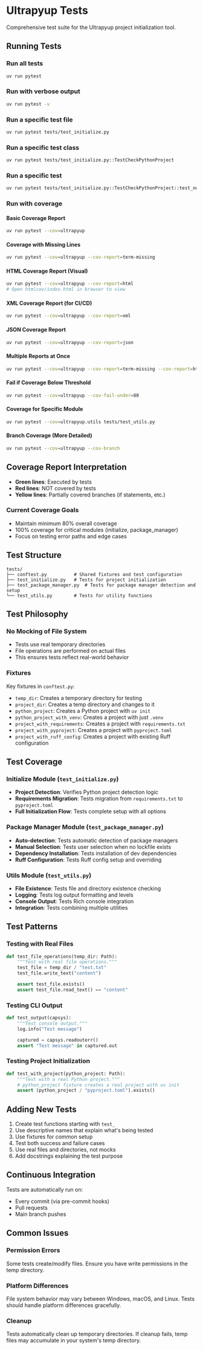 # Ultrapyup Tests

Comprehensive test suite for the Ultrapyup project initialization tool.

## Running Tests

### Run all tests
```bash
uv run pytest
```

### Run with verbose output
```bash
uv run pytest -v
```

### Run a specific test file
```bash
uv run pytest tests/test_initialize.py
```

### Run a specific test class
```bash
uv run pytest tests/test_initialize.py::TestCheckPythonProject
```

### Run a specific test
```bash
uv run pytest tests/test_initialize.py::TestCheckPythonProject::test_no_python_project
```

### Run with coverage

#### Basic Coverage Report
```bash
uv run pytest --cov=ultrapyup
```

#### Coverage with Missing Lines
```bash
uv run pytest --cov=ultrapyup --cov-report=term-missing
```

#### HTML Coverage Report (Visual)
```bash
uv run pytest --cov=ultrapyup --cov-report=html
# Open htmlcov/index.html in browser to view
```

#### XML Coverage Report (for CI/CD)
```bash
uv run pytest --cov=ultrapyup --cov-report=xml
```

#### JSON Coverage Report
```bash
uv run pytest --cov=ultrapyup --cov-report=json
```

#### Multiple Reports at Once
```bash
uv run pytest --cov=ultrapyup --cov-report=term-missing --cov-report=html
```

#### Fail if Coverage Below Threshold
```bash
uv run pytest --cov=ultrapyup --cov-fail-under=80
```

#### Coverage for Specific Module
```bash
uv run pytest --cov=ultrapyup.utils tests/test_utils.py
```

#### Branch Coverage (More Detailed)
```bash
uv run pytest --cov=ultrapyup --cov-branch
```

## Coverage Report Interpretation

- **Green lines**: Executed by tests
- **Red lines**: NOT covered by tests
- **Yellow lines**: Partially covered branches (if statements, etc.)

### Current Coverage Goals
- Maintain minimum 80% overall coverage
- 100% coverage for critical modules (initialize, package_manager)
- Focus on testing error paths and edge cases

## Test Structure

```
tests/
├── conftest.py          # Shared fixtures and test configuration
├── test_initialize.py   # Tests for project initialization
├── test_package_manager.py  # Tests for package manager detection and setup
└── test_utils.py        # Tests for utility functions
```

## Test Philosophy

### No Mocking of File System
- Tests use real temporary directories
- File operations are performed on actual files
- This ensures tests reflect real-world behavior

### Fixtures

Key fixtures in `conftest.py`:

- `temp_dir`: Creates a temporary directory for testing
- `project_dir`: Creates a temp directory and changes to it
- `python_project`: Creates a Python project with `uv init`
- `python_project_with_venv`: Creates a project with just `.venv`
- `project_with_requirements`: Creates a project with `requirements.txt`
- `project_with_pyproject`: Creates a project with `pyproject.toml`
- `project_with_ruff_config`: Creates a project with existing Ruff configuration

## Test Coverage

### Initialize Module (`test_initialize.py`)
- **Project Detection**: Verifies Python project detection logic
- **Requirements Migration**: Tests migration from `requirements.txt` to `pyproject.toml`
- **Full Initialization Flow**: Tests complete setup with all options

### Package Manager Module (`test_package_manager.py`)
- **Auto-detection**: Tests automatic detection of package managers
- **Manual Selection**: Tests user selection when no lockfile exists
- **Dependency Installation**: Tests installation of dev dependencies
- **Ruff Configuration**: Tests Ruff config setup and overriding

### Utils Module (`test_utils.py`)
- **File Existence**: Tests file and directory existence checking
- **Logging**: Tests log output formatting and levels
- **Console Output**: Tests Rich console integration
- **Integration**: Tests combining multiple utilities

## Test Patterns

### Testing with Real Files
```python
def test_file_operations(temp_dir: Path):
    """Test with real file operations."""
    test_file = temp_dir / "test.txt"
    test_file.write_text("content")

    assert test_file.exists()
    assert test_file.read_text() == "content"
```

### Testing CLI Output
```python
def test_output(capsys):
    """Test console output."""
    log.info("Test message")

    captured = capsys.readouterr()
    assert "Test message" in captured.out
```

### Testing Project Initialization
```python
def test_with_project(python_project: Path):
    """Test with a real Python project."""
    # python_project fixture creates a real project with uv init
    assert (python_project / "pyproject.toml").exists()
```

## Adding New Tests

1. Create test functions starting with `test_`
2. Use descriptive names that explain what's being tested
3. Use fixtures for common setup
4. Test both success and failure cases
5. Use real files and directories, not mocks
6. Add docstrings explaining the test purpose

## Continuous Integration

Tests are automatically run on:
- Every commit (via pre-commit hooks)
- Pull requests
- Main branch pushes

## Common Issues

### Permission Errors
Some tests create/modify files. Ensure you have write permissions in the temp directory.

### Platform Differences
File system behavior may vary between Windows, macOS, and Linux. Tests should handle platform differences gracefully.

### Cleanup
Tests automatically clean up temporary directories. If cleanup fails, temp files may accumulate in your system's temp directory.
